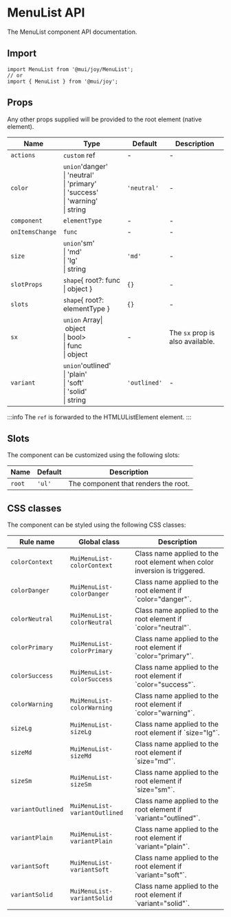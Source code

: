 # MenuList API

The MenuList component API documentation.

## Import

```
import MenuList from '@mui/joy/MenuList';
// or
import { MenuList } from '@mui/joy';
```

## Props

Any other props supplied will be provided to the root element (native element).

| Name | Type | Default | Description |
| --- | --- | --- | --- |
| `actions` | `custom` ref | - | - |
| `color` | `union`'danger'<br>\| 'neutral'<br>\| 'primary'<br>\| 'success'<br>\| 'warning'<br>\| string | `'neutral'` | - |
| `component` | `elementType` | - | - |
| `onItemsChange` | `func` | - | - |
| `size` | `union`'sm'<br>\| 'md'<br>\| 'lg'<br>\| string | `'md'` | - |
| `slotProps` | `shape`{ root?: func<br>\| object } | `{}` | - |
| `slots` | `shape`{ root?: elementType } | `{}` | - |
| `sx` | `union` Array\| object<br>\| bool><br>\| func<br>\| object | - | The `sx` prop is also available. |
| `variant` | `union`'outlined'<br>\| 'plain'<br>\| 'soft'<br>\| 'solid'<br>\| string | `'outlined'` | - |

:::info
The `ref` is forwarded to the HTMLUListElement element.
:::

## Slots

The component can be customized using the following slots:

| Name | Default | Description |
| --- | --- | --- |
| `root` | `'ul'` | The component that renders the root. |

## CSS classes

The component can be styled using the following CSS classes:

| Rule name | Global class | Description |
| --- | --- | --- |
| `colorContext` | `MuiMenuList-colorContext` | Class name applied to the root element when color inversion is triggered. |
| `colorDanger` | `MuiMenuList-colorDanger` | Class name applied to the root element if \`color="danger"\`. |
| `colorNeutral` | `MuiMenuList-colorNeutral` | Class name applied to the root element if \`color="neutral"\`. |
| `colorPrimary` | `MuiMenuList-colorPrimary` | Class name applied to the root element if \`color="primary"\`. |
| `colorSuccess` | `MuiMenuList-colorSuccess` | Class name applied to the root element if \`color="success"\`. |
| `colorWarning` | `MuiMenuList-colorWarning` | Class name applied to the root element if \`color="warning"\`. |
| `sizeLg` | `MuiMenuList-sizeLg` | Class name applied to the root element if \`size="lg"\`. |
| `sizeMd` | `MuiMenuList-sizeMd` | Class name applied to the root element if \`size="md"\`. |
| `sizeSm` | `MuiMenuList-sizeSm` | Class name applied to the root element if \`size="sm"\`. |
| `variantOutlined` | `MuiMenuList-variantOutlined` | Class name applied to the root element if \`variant="outlined"\`. |
| `variantPlain` | `MuiMenuList-variantPlain` | Class name applied to the root element if \`variant="plain"\`. |
| `variantSoft` | `MuiMenuList-variantSoft` | Class name applied to the root element if \`variant="soft"\`. |
| `variantSolid` | `MuiMenuList-variantSolid` | Class name applied to the root element if \`variant="solid"\`. |